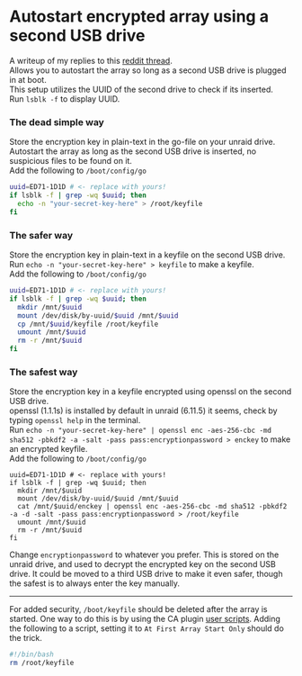 # Autostart encrypted array using a second USB drive
A writeup of my replies to this [reddit thread](https://www.reddit.com/r/unRAID/comments/10rwfp9/ideas_for_a_wife_friendly_encrypted_array_startup/).  
Allows you to autostart the array so long as a second USB drive is plugged in at boot.  
This setup utilizes the UUID of the second drive to check if its inserted.  
Run `lsblk -f` to display UUID.
  
### The dead simple way
Store the encryption key in plain-text in the go-file on your unraid drive.  
Autostart the array as long as the second USB drive is inserted, no suspicious files to be found on it.  
Add the following to `/boot/config/go`
```bash
uuid=ED71-1D1D # <- replace with yours!
if lsblk -f | grep -wq $uuid; then
  echo -n "your-secret-key-here" > /root/keyfile
fi
```

### The safer way
Store the encryption key in plain-text in a keyfile on the second USB drive.  
Run `echo -n "your-secret-key-here" > keyfile` to make a keyfile.  
Add the following to `/boot/config/go`  
```bash
uuid=ED71-1D1D # <- replace with yours!
if lsblk -f | grep -wq $uuid; then
  mkdir /mnt/$uuid
  mount /dev/disk/by-uuid/$uuid /mnt/$uuid
  cp /mnt/$uuid/keyfile /root/keyfile
  umount /mnt/$uuid
  rm -r /mnt/$uuid
fi
```

### The safest way
Store the encryption key in a keyfile encrypted using openssl on the second USB drive.  
openssl (1.1.1s) is installed by default in unraid (6.11.5) it seems, check by typing `openssl help` in the terminal.  
Run `echo -n "your-secret-key-here" | openssl enc -aes-256-cbc -md sha512 -pbkdf2 -a -salt -pass pass:encryptionpassword > enckey` to make an encrypted keyfile.  
Add the following to `/boot/config/go`  
```
uuid=ED71-1D1D # <- replace with yours!
if lsblk -f | grep -wq $uuid; then
  mkdir /mnt/$uuid
  mount /dev/disk/by-uuid/$uuid /mnt/$uuid
  cat /mnt/$uuid/enckey | openssl enc -aes-256-cbc -md sha512 -pbkdf2 -a -d -salt -pass pass:encryptionpassword > /root/keyfile
  umount /mnt/$uuid
  rm -r /mnt/$uuid
fi
```
Change `encryptionpassword` to whatever you prefer. This is stored on the unraid drive, and used to decrypt the encrypted key on the second USB drive.
It could be moved to a third USB drive to make it even safer, though the safest is to always enter the key manually.

- - -

For added security, `/boot/keyfile` should be deleted after the array is started. 
One way to do this is by using the CA plugin [user scripts](https://forums.unraid.net/topic/48286-plugin-ca-user-scripts/).
Adding the following to a script, setting it to `At First Array Start Only` should do the trick.
```bash
#!/bin/bash
rm /root/keyfile
```
